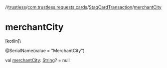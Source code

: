 //[trustless](../../../index.md)/[com.trustless.requests.cards](../index.md)/[StaqCardTransaction](index.md)/[merchantCity](merchant-city.md)

# merchantCity

[kotlin]\

@SerialName(value = &quot;MerchantCity&quot;)

val [merchantCity](merchant-city.md): [String](https://kotlinlang.org/api/latest/jvm/stdlib/kotlin/-string/index.html)? = null
